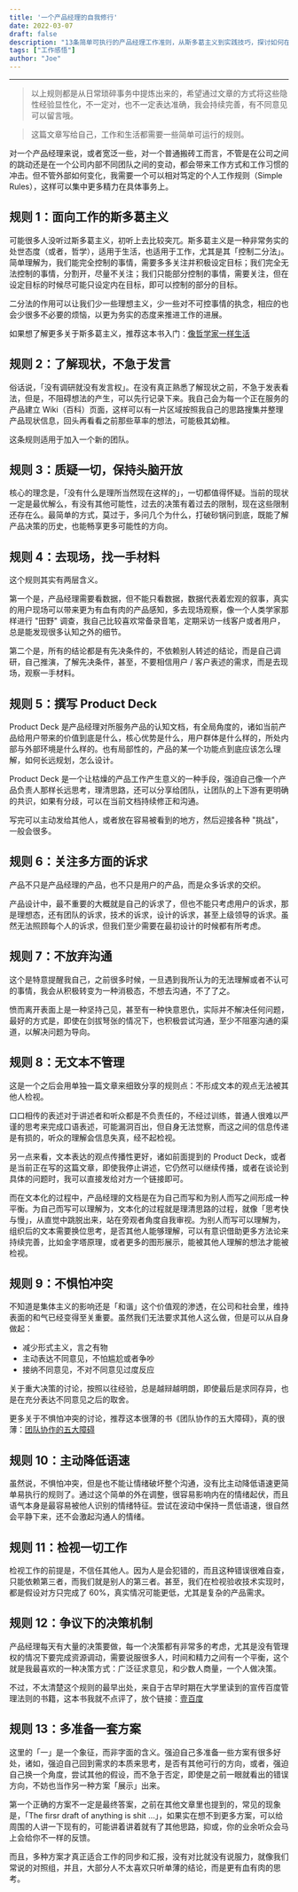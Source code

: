 ```yaml
---
title: '一个产品经理的自我修行'
date: 2022-03-07
draft: false
description: "13条简单可执行的产品经理工作准则，从斯多葛主义到实践技巧，探讨如何在产品管理中保持专业性和持续成长。"
tags: ["工作感悟"]
author: "Joe"
---
```

---

> 以上规则都是从日常琐碎事务中提炼出来的，希望通过文章的方式将这些隐性经验显性化，不一定对，也不一定表达准确，我会持续完善，有不同意见可以留言哦。 

> 这篇文章写给自己，工作和生活都需要一些简单可运行的规则。

对一个产品经理来说，或者宽泛一些，对一个普通搬砖工而言，不管是在公司之间的跳动还是在一个公司内部不同团队之间的变动，都会带来工作方式和工作习惯的冲击。但不管外部如何变化，我需要一个可以相对笃定的个人工作规则（Simple Rules），这样可以集中更多精力在具体事务上。

## 规则 1：面向工作的斯多葛主义

可能很多人没听过斯多葛主义，初听上去比较突兀。斯多葛主义是一种非常务实的处世态度（或者，哲学），适用于生活，也适用于工作，尤其是其「控制二分法」。简单理解为，我们能完全控制的事情，需要多多关注并积极设定目标；我们完全无法控制的事情，分割开，尽量不关注；我们只能部分控制的事情，需要关注，但在设定目标的时候尽可能只设定内在目标，即可以控制的部分的目标。

二分法的作用可以让我们少一些理想主义，少一些对不可控事情的执念，相应的也会少很多不必要的烦恼，以更为务实的态度来推进工作的进展。

如果想了解更多关于斯多葛主义，推荐这本书入门：[像哲学家一样生活](https://book.douban.com/subject/27167270/)

## 规则 2：了解现状，不急于发言

俗话说，「没有调研就没有发言权」。在没有真正熟悉了解现状之前，不急于发表看法，但是，不阻碍想法的产生，可以先行记录下来。我自己会为每一个正在服务的产品建立 Wiki（百科）页面，这样可以有一片区域按照我自己的思路搜集并整理产品现状信息，回头再看看之前那些草率的想法，可能极其幼稚。

这条规则适用于加入一个新的团队。

## 规则 3：质疑一切，保持头脑开放

核心的理念是，「没有什么是理所当然现在这样的」，一切都值得怀疑。当前的现状一定是最优解么，有没有其他可能性，过去的决策有着过去的限制，现在这些限制还存在么。最简单的方式，莫过于，多问几个为什么，打破砂锅问到底，既能了解产品决策的历史，也能畅享更多可能性的方向。

## 规则 4：去现场，找一手材料

这个规则其实有两层含义。

第一个是，产品经理需要看数据，但不能只看数据，数据代表着宏观的叙事，真实的用户现场可以带来更为有血有肉的产品感知，多去现场观察，像一个人类学家那样进行 "田野" 调查，我自己比较喜欢常备录音笔，定期采访一线客户或者用户，总是能发现很多认知之外的细节。

第二个是，所有的结论都是有先决条件的，不依赖别人转述的结论，而是自己调研，自己推演，了解先决条件，甚至，不要相信用户 / 客户表述的需求，而是去现场，观察一手材料。

## 规则 5：撰写 Product Deck

Product Deck 是产品经理对所服务产品的认知文档，有全局角度的，诸如当前产品给用户带来的价值到底是什么，核心优势是什么，用户群体是什么样的，所处内部与外部环境是什么样的。也有局部性的，产品的某一个功能点到底应该怎么理解，如何长远规划，怎么设计。

Product Deck 是一个让枯燥的产品工作产生意义的一种手段，强迫自己像一个产品负责人那样长远思考，理清思路，还可以分享给团队，让团队的上下游有更明确的共识，如果有分歧，可以在当前文档持续修正和沟通。

写完可以主动发给其他人，或者放在容易被看到的地方，然后迎接各种 "挑战"，一般会很多。

## 规则 6：关注多方面的诉求

产品不只是产品经理的产品，也不只是用户的产品，而是众多诉求的交织。

产品设计中，最不重要的大概就是自己的诉求了，但也不能只考虑用户的诉求，那是理想态，还有团队的诉求，技术的诉求，设计的诉求，甚至上级领导的诉求。虽然无法照顾每个人的诉求，但我们至少需要在最初设计的时候都有所考虑。

## 规则 7：不放弃沟通

这个是特意提醒我自己，之前很多时候，一旦遇到我所认为的无法理解或者不认可的事情，我会从积极转变为一种消极态，不想去沟通，不了了之。

愤而离开表面上是一种坚持己见，甚至有一种快意恩仇，实际并不解决任何问题，最好的方式是，即使在剑拔弩张的情况下，也积极尝试沟通，至少不阻塞沟通的渠道，以解决问题为导向。

## 规则 8：无文本不管理

这是一个之后会用单独一篇文章来细致分享的规则点：不形成文本的观点无法被其他人检视。

口口相传的表述对于讲述者和听众都是不负责任的，不经过训练，普通人很难以严谨的思考来完成口语表述，可能漏洞百出，但自身无法觉察，而这之间的信息传递是有损的，听众的理解会信息失真，经不起检视。

另一点来看，文本表达的观点传播性更好，诸如前面提到的 Product Deck，或者是当前正在写的这篇文章，即使我停止讲述，它仍然可以继续传播，或者在谈论到具体的问题时，我可以直接发给对方一个链接即可。

而在文本化的过程中，产品经理的文档是在为自己而写和为别人而写之间形成一种平衡。为自己而写可以理解为，文本化的过程就是理清思路的过程，就像「思考快与慢」，从直觉中跳脱出来，站在旁观者角度自我审视。为别人而写可以理解为，组织后的文本需要换位思考，是否其他人能够理解，可以有意识借助更多方法论来持续完善，比如金字塔原理，或者更多的图形展示，能被其他人理解的想法才能被检视。

## 规则 9：不惧怕冲突

不知道是集体主义的影响还是「和谐」这个价值观的渗透，在公司和社会里，维持表面的和气已经变得至关重要。虽然我们无法要求其他人这么做，但是可以从自身做起：

- 减少形式主义，言之有物
- 主动表达不同意见，不怕尴尬或者争吵
- 接纳不同意见，不对不同意见过度反应

关于重大决策的讨论，按照以往经验，总是越辩越明朗，即使最后是求同存异，也是在充分表达不同意见之后的取舍。

更多关于不惧怕冲突的讨论，推荐这本很薄的书《团队协作的五大障碍》，真的很薄：[团队协作的五大障碍](https://book.douban.com/subject/25338822/)

## 规则 10：主动降低语速

虽然说，不惧怕冲突，但是也不能让情绪破坏整个沟通，没有比主动降低语速更简单易执行的规则了。通过这个简单的外在调整，很容易影响内在的情绪起伏，而且语气本身是最容易被他人识别的情绪特征。尝试在波动中保持一贯低语速，很自然会平静下来，还不会激起沟通人的情绪。

## 规则 11：检视一切工作

检视工作的前提是，不信任其他人。因为人是会犯错的，而且这种错误很难自查，只能依赖第三者，而我们就是别人的第三者。甚至，我们在检视验收技术实现时，都是假设对方只完成了 60%，真实情况可能更低，尤其是复杂的产品需求。

## 规则 12：争议下的决策机制

产品经理每天有大量的决策要做，每一个决策都有非常多的考虑，尤其是没有管理权的情况下要完成资源调动，需要说服很多人，时间和精力之间有一个平衡，这个就是我最喜欢的一种决策方式：广泛征求意见，和少数人商量，一个人做决策。

不过，不太清楚这个规则的最早出处，来自于古早时期在大学里读到的宣传百度管理法则的书籍，这本书我就不点评了，放个链接：[壹百度](https://book.douban.com/subject/4185489/)

## 规则 13：多准备一套方案

这里的「一」是一个象征，而非字面的含义。强迫自己多准备一些方案有很多好处，诸如，强迫自己回到需求的本质来思考，是否有其他可行的方向，或者，强迫自己换一个角度，尝试其他的假设，而不急于否定，即使是之前一眼就看出的错误方向，不妨也当作另一种方案「展示」出来。

第一个正确的方案不一定是最终答案，之前在其他文章里也提到的，常见的现象是，「The firsr draft of anything is shit …」，如果实在想不到更多方案，可以给周围的人讲一下现有的，可能讲着讲着就有了其他思路，抑或，你的业余听众会马上会给你不一样的反馈。

而且，多种方案才真正适合工作的同步和汇报，没有对比就没有说服力，就像我们常说的对照组，并且，大部分人不太喜欢只听单薄的结论，而是更有血有肉的思考。